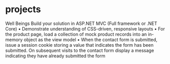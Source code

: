 # projects
Well Beings
Build your solution in ASP.NET MVC (Full framework or .NET Core)
• Demonstrate understanding of CSS-driven, responsive layouts
• For the product page, load a collection of mock product records into an in-memory object as the view model
• When the contact form is submitted, issue a session cookie storing a value that indicates the form has been
submitted. On subsequent visits to the contact form display a message indicating they have already
submitted the form
